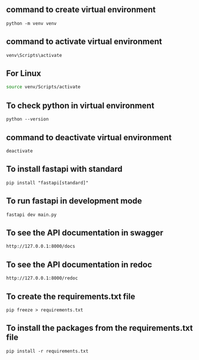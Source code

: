 ## command to create virtual environment
```
python -m venv venv
```

## command to activate virtual environment
```
venv\Scripts\activate
```

## For Linux
```bash
source venv/Scripts/activate
```

## To check python in virtual environment
```
python --version
```

## command to deactivate virtual environment
```
deactivate
```

## To install fastapi with standard
```
pip install "fastapi[standard]"
```

## To run fastapi in development mode
```
fastapi dev main.py
```

## To see the API documentation in swagger
```
http://127.0.0.1:8000/docs
```

## To see the API documentation in redoc
```
http://127.0.0.1:8000/redoc
```

## To create the requirements.txt file
```
pip freeze > requirements.txt
```

## To install the packages from the requirements.txt file
```
pip install -r requirements.txt
```